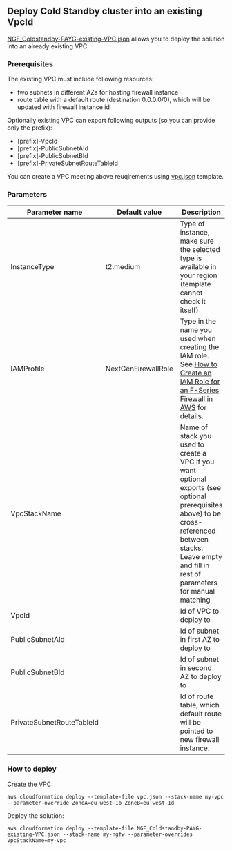 ## Deploy Cold Standby cluster into an existing VpcId

[NGF_Coldstandby-PAYG-existing-VPC.json](NGF_Coldstandby-PAYG-existing-VPC.json) allows you to deploy the solution into an already existing VPC.

### Prerequisites
The existing VPC must include following resources:
- two subnets in different AZs for hosting firewall instance
- route table with a default route (destination 0.0.0.0/0), which will be updated with firewall instance id

Optionally existing VPC can export following outputs (so you can provide only the prefix):
 - [prefix]-VpcId
 - [prefix]-PublicSubnetAId
 - [prefix]-PublicSubnetBId
 - [prefix]-PrivateSubnetRouteTableId

You can create a VPC meeting above reuqirements using [vpc.json](vpc.json) template.

### Parameters
Parameter name | Default value | Description
---------------|-------------|---
InstanceType | t2.medium | Type of instance, make sure the selected type is available in your region (template cannot check it itself)
IAMProfile | NextGenFirewallRole | Type in the name you used when creating the IAM role. See [How to Create an IAM Role for an F-Series Firewall in AWS](https://campus.barracuda.com/product/nextgenfirewallf/article/NGF71/AWSCreateIAMRoleFW/) for details.
VpcStackName | | Name of stack you used to create a VPC if you want optional exports (see optional prerequisites above) to be cross-referenced between stacks. Leave empty and fill in rest of parameters for manual matching
VpcId | | Id of VPC to deploy to
PublicSubnetAId | | Id of subnet in first AZ to deploy to
PublicSubnetBId | | Id of subnet in second AZ to deploy to
PrivateSubnetRouteTableId | | Id of route table, which default route will be pointed to new firewall instance.

### How to deploy

Create the VPC:
```
aws cloudformation deploy --template-file vpc.json --stack-name my-vpc --parameter-override ZoneA=eu-west-1b ZoneB=eu-west-1d
```


Deploy the solution:
```
aws cloudformation deploy --template-file NGF_Coldstandby-PAYG-existing-VPC.json --stack-name my-ngfw --parameter-overrides VpcStackName=my-vpc
```
